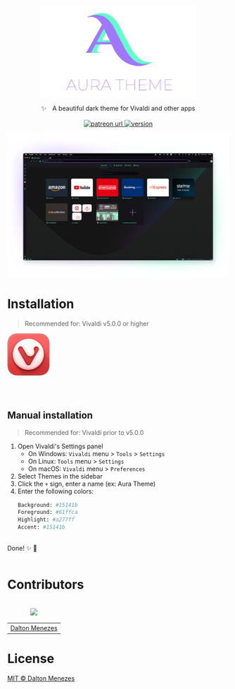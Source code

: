 <p align="center">
  <img src="https://github.com/daltonmenezes/assets/blob/master/images/aura-theme/new-heading.png?raw=true" alt="Aura Theme" width="70%" />
</p>

<p align="center">
✨ A beautiful dark theme for Vivaldi and other apps
  <br><br>

  <!-- Patreon -->
  <a href="https://www.patreon.com/daltonmenezes">
    <img alt="patreon url" src="https://img.shields.io/badge/support%20on-patreon-1C1E26?style=for-the-badge&labelColor=1C1E26&color=61ffca">
  </a>

  <!-- version -->
  <a href="#">
    <img alt="version" src="https://img.shields.io/badge/version%20-v1-1C1E26?style=for-the-badge&labelColor=1C1E26&color=61ffca">
  </a>
</p>

<p align="center">
  <img alt="preview" src="https://github.com/daltonmenezes/assets/blob/master/images/aura-theme/aura-vivaldi-preview.png?raw=true" />
</p>


# Installation
> Recommended for: Vivaldi v5.0.0 or higher

<a href="https://themes.vivaldi.net/themes/QBEJe8kvyP9">
  <img src="https://github.com/daltonmenezes/assets/blob/master/images/icons/vivaldi.png?raw=true" align="center" />
</a>

<br/><br/>

## Manual installation
> Recommended for: Vivaldi prior to v5.0.0

1. Open Vivaldi's Settings panel
    - On Windows: `Vivaldi` menu > `Tools` > `Settings`
    - On Linux: `Tools` menu > `Settings`
    - On macOS: `Vivaldi` menu > `Preferences`
2. Select Themes in the sidebar
3. Click the `+` sign, enter a name (ex: Aura Theme)
4. Enter the following colors:
    ```bash
    Background: #15141b
    Foreground: #61ffca
    Highlight: #a277ff
    Accent: #15141b
    ```

<br/>
Done! ✨ 🎉
<br/>
<br/>

# Contributors
<table>
  <thead>
    <tr>
      <td valign="bottom"><p align="center">
  <a href="https://github.com/daltonmenezes">
    <img src="https://github.com/daltonmenezes.png?size=100" align="center" />
  </a>
</p></td>
    </tr>
  </thead>

  <tbody>
    <tr>
      <td><a href="https://github.com/daltonmenezes">Dalton Menezes</a></td>
    </tr>
  </tbody>
</table>

# License
[MIT © Dalton Menezes](../../LICENSE)
